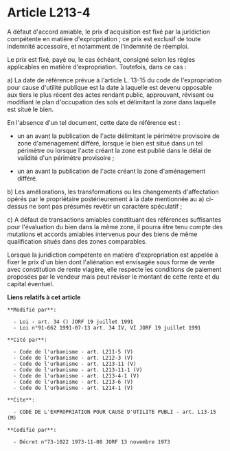 # Article L213-4

A défaut d'accord amiable, le prix d'acquisition est fixé par la juridiction compétente en matière d'expropriation ; ce prix
est exclusif de toute indemnité accessoire, et notamment de l'indemnité de réemploi.

Le prix est fixé, payé ou, le cas échéant, consigné selon les règles applicables en matière d'expropriation. Toutefois, dans
ce cas :

a) La date de référence prévue à l'article L. 13-15 du code de l'expropriation pour cause d'utilité publique est la date à
laquelle est devenu opposable aux tiers le plus récent des actes rendant public, approuvant, révisant ou modifiant le plan
d'occupation des sols et délimitant la zone dans laquelle est situé le bien.

En l'absence d'un tel document, cette date de référence est :

- un an avant la publication de l'acte délimitant le périmètre provisoire de zone d'aménagement différé, lorsque le bien est
situé dans un tel périmètre ou lorsque l'acte créant la zone est publié dans le délai de validité d'un périmètre provisoire ;

- un an avant la publication de l'acte créant la zone d'aménagement différé.

b) Les améliorations, les transformations ou les changements d'affectation opérés par le propriétaire postérieurement à la
date mentionnée au a) ci-dessus ne sont pas présumés revêtir un caractère spéculatif ;

c) A défaut de transactions amiables constituant des références suffisantes pour l'évaluation du bien dans la même zone, il
pourra être tenu compte des mutations et accords amiables intervenus pour des biens de même qualification situés dans des
zones comparables.

Lorsque la juridiction compétente en matière d'expropriation est appelée à fixer le prix d'un bien dont l'aliénation est
envisagée sous forme de vente avec constitution de rente viagère, elle respecte les conditions de paiement proposées par le
vendeur mais peut réviser le montant de cette rente et du capital éventuel.

**Liens relatifs à cet article**

	**Modifié par**:

	  - Loi - art. 34 () JORF 19 juillet 1991
	  - Loi n°91-662 1991-07-13 art. 34 IV, VI JORF 19 juillet 1991

	**Cité par**:

	  - Code de l'urbanisme - art. L211-5 (V)
	  - Code de l'urbanisme - art. L212-3 (V)
	  - Code de l'urbanisme - art. L213-11 (V)
	  - Code de l'urbanisme - art. L213-11-1 (V)
	  - Code de l'urbanisme - art. L213-4-1 (V)
	  - Code de l'urbanisme - art. L213-6 (V)
	  - Code de l'urbanisme - art. L214-1 (V)

	**Cite**:

	  - CODE DE L'EXPROPRIATION POUR CAUSE D'UTILITE PUBLI - art. L13-15 (M)

	**Codifié par**:

	  - Décret n°73-1022 1973-11-08 JORF 13 novembre 1973
